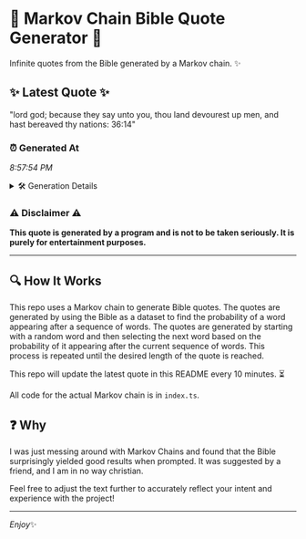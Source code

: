 # 📖 Markov Chain Bible Quote Generator 📖

Infinite quotes from the Bible generated by a Markov chain. ✨

## ✨ Latest Quote ✨
"lord god; because they say unto you, thou land devourest up men, and hast bereaved thy nations: 36:14"

### ⏰ Generated At
*8:57:54 PM*

<details>
    <summary>🛠️ Generation Details</summary>
    <p>
        <strong>🌱 Seed:</strong> lord<br>
        <strong>🔄 Iterations:</strong> 17<br>
        <strong>📜 Context History:</strong><br>[ lord ]: god;<br>[ lord, god; ]: because<br>[ lord, god;, because ]: they<br>[ lord, god;, because, they ]: say<br>[ lord, god;, because, they, say ]: unto<br>[ lord, god;, because, they, say, unto ]: you,<br>[ god;, because, they, say, unto, you, ]: thou<br>[ because, they, say, unto, you,, thou ]: land<br>[ they, say, unto, you,, thou, land ]: devourest<br>[ say, unto, you,, thou, land, devourest ]: up<br>[ unto, you,, thou, land, devourest, up ]: men,<br>[ you,, thou, land, devourest, up, men, ]: and<br>[ thou, land, devourest, up, men,, and ]: hast<br>[ land, devourest, up, men,, and, hast ]: bereaved<br>[ devourest, up, men,, and, hast, bereaved ]: thy<br>[ up, men,, and, hast, bereaved, thy ]: nations:<br>[ men,, and, hast, bereaved, thy, nations: ]: 36:14<br>
    </p>
</details>

### ⚠️ Disclaimer ⚠️
**This quote is generated by a program and is not to be taken seriously. It is purely for entertainment purposes.**

---

## 🔍 How It Works

This repo uses a Markov chain to generate Bible quotes. The quotes are generated by using the Bible as a dataset to find the probability of a word appearing after a sequence of words. The quotes are generated by starting with a random word and then selecting the next word based on the probability of it appearing after the current sequence of words. This process is repeated until the desired length of the quote is reached.

This repo will update the latest quote in this README every 10 minutes. ⏳

All code for the actual Markov chain is in `index.ts`.

## ❓ Why

I was just messing around with Markov Chains and found that the Bible surprisingly yielded good results when prompted. 
It was suggested by a friend, and I am in no way christian.

Feel free to adjust the text further to accurately reflect your intent and experience with the project!

---

*Enjoy*✨
